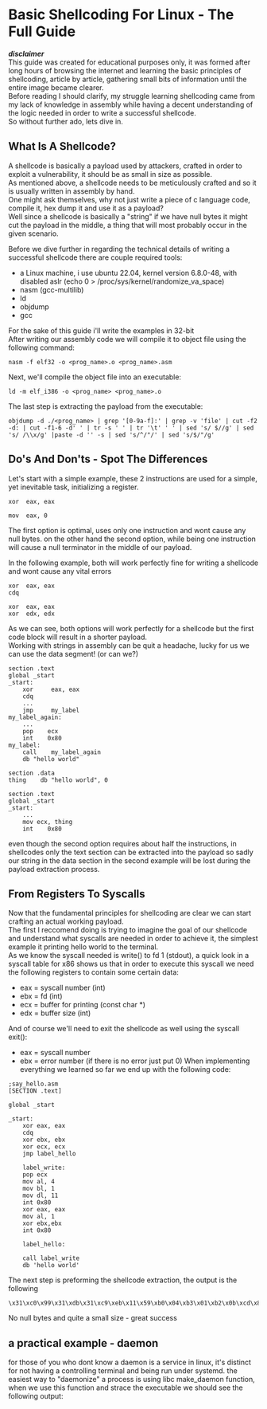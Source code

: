 # Basic Shellcoding For Linux - The Full Guide

***disclaimer***  
This guide was created for educational purposes only, it was formed after long hours of browsing the internet and learning the basic principles of shellcoding, article by article, gathering small bits of information until the entire image became clearer.  
Before reading I should clarify, my struggle learning shellcoding came from my lack of knowledge in assembly while having a decent understanding of the logic needed in order to write a successful shellcode.  
So without further ado, lets dive in.  

## What Is A Shellcode?

A shellcode is basically a payload used by attackers, crafted in order to exploit a vulnerability, it should be as small in size as possible.  
As mentioned above, a shellcode needs to be meticulously crafted and so it is usually written in assembly by hand.  
One might ask themselves, why not just write a piece of c language code, compile it, hex dump it and use it as a payload?   
Well since a shellcode is basically a "string" if we have null bytes it might cut the payload in the middle, a thing that will most probably occur in the given scenario.  

Before we dive further in regarding the technical details of writing a successful shellcode there are couple required tools:  
- a Linux machine, i use ubuntu 22.04, kernel version 6.8.0-48, with disabled aslr (echo 0 > /proc/sys/kernel/randomize_va_space)  
- nasm (gcc-multilib)  
- ld  
- objdump  
- gcc  

For the sake of this guide i'll write the examples in 32-bit  
After writing our assembly code we will compile it to object file using the following command:  
```
nasm -f elf32 -o <prog_name>.o <prog_name>.asm
```
Next, we'll compile the object file into an executable:  
```
ld -m elf_i386 -o <prog_name> <prog_name>.o
```
The last step is extracting the payload from the executable:  
```
objdump -d ./<prog_name> | grep '[0-9a-f]:' | grep -v 'file' | cut -f2 -d: | cut -f1-6 -d' ' | tr -s ' ' | tr '\t' ' ' | sed 's/ $//g' | sed 's/ /\\x/g' |paste -d '' -s | sed 's/^/"/' | sed 's/$/"/g'   
```

## Do's And Don'ts - Spot The Differences
Let's start with a simple example, these 2 instructions are used for a simple, yet inevitable task, initializing a register.  
```
xor  eax, eax
```
```
mov  eax, 0
```
The first option is optimal, uses only one instruction and wont cause any null bytes. on the other hand the second option, while being one instruction will cause a null terminator in the middle of our payload.  

In the following example, both will work perfectly fine for writing a shellcode and wont cause any vital errors
```
xor  eax, eax
cdq
```
```
xor  eax, eax
xor  edx, edx
```
As we can see, both options will work perfectly for a shellcode but the first code block will result in a shorter payload.  
Working with strings in assembly can be quit a headache, lucky for us we can use the data segment! (or can we?)
```
section .text
global _start
_start:
    xor     eax, eax
    cdq
    ... 
    jmp     my_label
my_label_again:                         
    ...
    pop    ecx 
    int    0x80
my_label:
    call    my_label_again
    db "hello world"
```
```
section .data
thing    db "hello world", 0

section .text
global _start
_start:
    ...
    mov ecx, thing
    int    0x80
```
even though the second option requires about half the instructions, in shellcodes only the text section can be extracted into the payload so sadly our string in the data section in the second example will be lost during the payload extraction process.

## From Registers To Syscalls
Now that the fundamental principles for shellcoding are clear we can start crafting an actual working payload.  
The first I reccomend doing is trying to imagine the goal of our shellcode and understand what syscalls are needed in order to achieve it, the simplest example it printing hello world to the terminal.  
As we know the syscall needed is write() to fd 1 (stdout), a quick look in a syscall table for x86 shows us that in order to execute this syscall we need the following registers to contain some certain data:
- eax = syscall number (int)
- ebx = fd (int)
- ecx = buffer for printing (const char *)
- edx = buffer size (int)  

And of course we'll need to exit the shellcode as well using the syscall exit():
- eax = syscall number
- ebx = error number (if there is no error just put 0)
When implementing everything we learned so far we end up with the following code:
```
;say_hello.asm
[SECTION .text]

global _start

_start:
    xor eax, eax
    cdq
    xor ebx, ebx
    xor ecx, ecx
    jmp label_hello

    label_write:
    pop ecx
    mov al, 4       
    mov bl, 1
    mov dl, 11
    int 0x80
    xor eax, eax
    mov al, 1 
    xor ebx,ebx
    int 0x80

    label_hello:

    call label_write
    db 'hello world'
```
The next step is preforming the shellcode extraction, the output is the following
```
\x31\xc0\x99\x31\xdb\x31\xc9\xeb\x11\x59\xb0\x04\xb3\x01\xb2\x0b\xcd\x80\x31\xc0\xb0\x01\x31\xdb\xcd\x80\xe8\xea\xff\xff\xff\x68\x65\x6c\x6c\x6f\x20\x77\x6f\x72\x6c\x64
```
No null bytes and quite a small size - great success

## a practical example - daemon
for those of you who dont know a daemon is a service in linux, it's distinct for not having a controlling terminal and being run under systemd.
the easiest way to "daemonize" a process is using libc make_daemon function, when we use this function and strace the executable we should see the following output:


